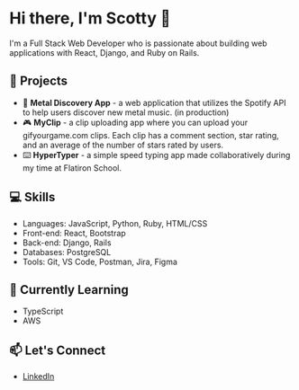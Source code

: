 # Hi there, I'm Scotty 👋

I'm a Full Stack Web Developer who is passionate about building web applications with React, Django, and Ruby on Rails.

## 🚀 Projects

-  🤘 **Metal Discovery App** - a web application that utilizes the Spotify API to help users discover new metal music. (in production)
- 🎮 **MyClip** - a clip uploading app where you can upload your gifyourgame.com clips. Each clip has a comment section, star rating, and an average of the number of stars rated by users.
- ⌨️ **HyperTyper** - a simple speed typing app made collaboratively during my time at Flatiron School.

## 💻 Skills

- Languages: JavaScript, Python, Ruby, HTML/CSS
- Front-end: React, Bootstrap
- Back-end: Django, Rails
- Databases: PostgreSQL
- Tools: Git, VS Code, Postman, Jira, Figma

## 🌱 Currently Learning

- TypeScript
- AWS

## 📫 Let's Connect

- [LinkedIn](https://www.linkedin.com/in/scotty-peterson/)
